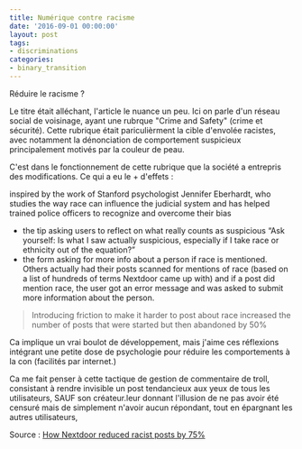 ```yaml
---
title: Numérique contre racisme
date: '2016-09-01 00:00:00'
layout: post
tags:
- discriminations
categories:
- binary_transition
---
```


Réduire le racisme ?

<!--more-->

Le titre était alléchant, l'article le nuance un peu. Ici on parle d'un réseau social de voisinage, ayant une rubrque "Crime and Safety" (crime et sécurité). Cette rubrique était pariculièrment la cible d'envolée racistes, avec notamment la dénonciation de comportement suspicieux principalement motivés par la couleur de peau.

C'est dans le fonctionnement de cette rubrique que la société a entrepris des modifications. Ce qui a eu le + d'effets :


inspired by the work of Stanford psychologist Jennifer Eberhardt, who studies the way race can influence the judicial system and has helped trained police officers to recognize and overcome their bias
- the tip asking users to reflect on what really counts as suspicious “Ask yourself: Is what I saw actually suspicious, especially if I take race or ethnicity out of the equation?”
-  the form asking for more info about a person if race is mentioned.  Others actually had their posts scanned for mentions of race (based on a list of hundreds of terms Nextdoor came up with) and if a post did mention race, the user got an error message and was asked to submit more information about the person.

> Introducing friction to make it harder to post about race increased the number of posts that were started but then abandoned by 50%


Ca implique un vrai boulot de développement, mais j'aime ces réflexions intégrant une petite dose de psychologie pour réduire les comportements à la con (facilités par internet.)

Ca me fait penser à cette tactique de gestion de commentaire de troll, consistant à rendre invisible un post tendancieux aux yeux de tous les utilisateurs, SAUF son créateur.leur donnant l'illusion de ne pas avoir été censuré mais de simplement n'avoir aucun répondant, tout en épargnant les autres utilisateurs,

Source : [How Nextdoor reduced racist posts by 75%][source]

[source]: http://fusion.net/story/340171/how-nextdoor-reduced-racial-profiling/
